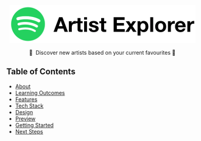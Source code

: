 <p align="center"><img src="/images/logo.png" alt="header"/>
</p>
<p align="center">🎵 &nbsp;Discover new artists based on your current favourites&nbsp;🎵 </p>


## Table of Contents
- [About](#about)
- [Learning Outcomes](#learning-outcomes)
- [Features](#features)
- [Tech Stack](#tech-stack)
- [Design](#design)
- [Preview](#preview)
- [Getting Started](#getting-started)
- [Next Steps](#next-steps)
